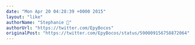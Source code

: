 ```yaml
---
date: "Mon Apr 20 04:28:39 +0000 2015"
layout: "like"
authorName: "Stephanie 🌹"
authorUrl: "https://twitter.com/EpyBocos"
originalPost: "https://twitter.com/EpyBocos/status/590009156758872064"
---
```

